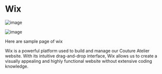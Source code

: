 

# Wix
![image](https://github.com/berliozz1024/COUTURE-ATELIER/assets/173150698/af91efed-50a4-4d00-b5b3-e03a9c545a59)

![image](https://github.com/berliozz1024/COUTURE-ATELIER/assets/173150698/76415a27-f8af-4ca0-9552-6b8e423374cf)


Here are sample page of wix

Wix is a powerful platform used to build and manage our Couture Atelier website. With its intuitive drag-and-drop interface, Wix allows us to create a visually appealing and highly functional website without extensive coding knowledge. 




